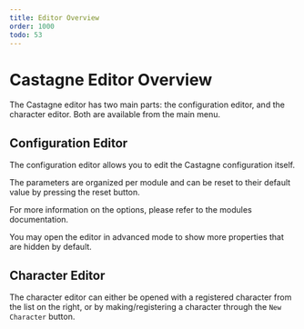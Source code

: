 ```yaml
---
title: Editor Overview
order: 1000
todo: 53
---
```


# Castagne Editor Overview

The Castagne editor has two main parts: the configuration editor, and the character editor.
Both are available from the main menu.

## Configuration Editor
The configuration editor allows you to edit the Castagne configuration itself.

The parameters are organized per module and can be reset to their default value by pressing the reset button.

For more information on the options, please refer to the modules documentation.

You may open the editor in advanced mode to show more properties that are hidden by default.

## Character Editor
The character editor can either be opened with a registered character from the list on the right, or by making/registering a character through the `New Character` button.

<!-- TODO Custom Editors ? Where ? -->
